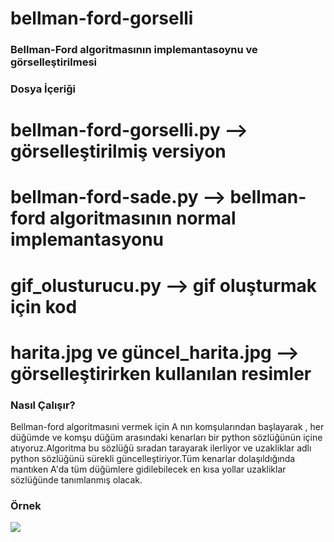 # bellman-ford-gorselli
### Bellman-Ford algoritmasının implemantasoynu ve görselleştirilmesi
### Dosya İçeriği
# bellman-ford-gorselli.py --> görselleştirilmiş versiyon
# bellman-ford-sade.py --> bellman-ford algoritmasının normal implemantasyonu
# gif_olusturucu.py --> gif oluşturmak için kod
# harita.jpg ve güncel_harita.jpg --> görselleştirirken kullanılan resimler
### Nasıl Çalışır?
Bellman-ford algoritmasıni vermek için A nın komşularından başlayarak , her düğümde ve komşu düğüm arasındaki kenarları bir python sözlüğünün içine atıyoruz.Algoritma bu sözlüğü sıradan tarayarak ilerliyor ve uzakliklar adlı python sözlüğünü sürekli güncelleştiriyor.Tüm kenarlar dolaşıldığında mantıken A'da tüm düğümlere gidilebilecek en kısa yollar uzakliklar sözlüğünde tanımlanmış olacak.
### Örnek
<img src="https://github.com/rag0nn/bellman-ford-gorselli/blob/main/gifs_and_images/ornekler.gif?raw=true">
